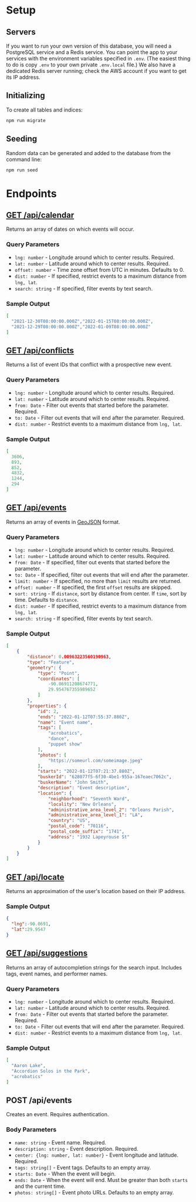 # Setup

## Servers

If you want to run your own version of this database, you will need a PostgreSQL service and a Redis service. You can point the app to your services with the environment variables specified in `.env`. (The easiest thing to do is copy `.env` to your own private `.env.local` file.) We also have a dedicated Redis server running; check the AWS account if you want to get its IP address.

##  Initializing

To create all tables and indices:

```sh
npm run migrate
```

## Seeding

Random data can be generated and added to the database from the command line:

```sh
npm run seed
```

# Endpoints
## [GET /api/calendar](https://www.buskr.life/api/calendar?lat=29.954767355989652&lng=-90.06911208674771)

Returns an array of dates on which events will occur.

### Query Parameters

- `lng: number` - Longitude around which to center results. Required.
- `lat: number` - Latitude around which to center results. Required.
- `offset: number` - Time zone offset from UTC in minutes. Defaults to 0.
- `dist: number` - If specified, restrict events to a maximum distance from `lng, lat`.
- `search: string` - If specified, filter events by text search.

### Sample Output

```json
[
  "2021-12-30T08:00:00.000Z","2022-01-15T08:00:00.000Z",
  "2021-12-29T08:00:00.000Z","2022-01-09T08:00:00.000Z"
]
```

## [GET /api/conflicts](https://www.buskr.life/api/conflicts?lat=29.954767355989652&lng=-90.06911208674771)

Returns a list of event IDs that conflict with a prospective new event.

### Query Parameters

- `lng: number` - Longitude around which to center results. Required.
- `lat: number` - Latitude around which to center results. Required.
- `from: Date` - Filter out events that started before the parameter. Required.
- `to: Date` - Filter out events that will end after the parameter. Required.
- `dist: number` - Restrict events to a maximum distance from `lng, lat`.

### Sample Output

```json
[
  3606,
  893,
  852,
  4832,
  1244,
  294
]
```

## [GET /api/events](https://www.buskr.life/api/events?lat=29.954767355989652&lng=-90.06911208674771)

Returns an array of events in [GeoJSON](https://geojson.org/) format.

### Query Parameters

- `lng: number` - Longitude around which to center results. Required.
- `lat: number` - Latitude around which to center results. Required.
- `from: Date` - If specified, filter out events that started before the parameter.
- `to: Date` - If specified, filter out events that will end after the parameter.
- `limit: number` - If specified, no more than `limit` results are returned.
- `offset: number` - If specified, the first `offset` results are skipped.
- `sort: string` - If `distance`, sort by distance from center. If `time`, sort by time. Defaults to `distance`.
- `dist: number` - If specified, restrict events to a maximum distance from `lng, lat`.
- `search: string` - If specified, filter events by text search.

### Sample Output

```json
[
    {
        "distance": 0.00963223560190963,
        "type": "Feature",
        "geometry": {
            "type": "Point",
            "coordinates": [
                -90.06911208674771,
                29.954767355989652
            ]
        },
        "properties": {
            "id": 2,
            "ends": "2022-01-12T07:55:37.880Z",
            "name": "Event name",
            "tags": [
                "acrobatics",
                "dance",
                "puppet show"
            ],
            "photos": [
                "https://someurl.com/someimage.jpeg"
            ],
            "starts": "2022-01-12T07:21:37.880Z",
            "buskerId": "628077f5-6f30-4be1-955a-167eaec7062c",
            "buskerName": "John Smith",
            "description": "Event description",
            "location": {
                "neighborhood": "Seventh Ward",
                "locality": "New Orleans",
                "administrative_area_level_2": "Orleans Parish",
                "administrative_area_level_1": "LA",
                "country": "US",
                "postal_code": "70116",
                "postal_code_suffix": "1741",
                "address": "1932 Lapeyrouse St"
            }
        }
    }
]
```

## [GET /api/locate](https://www.buskr.life/locate)

Returns an approximation of the user's location based on their IP address.

### Sample Output

```json
{
  "lng":-90.0691,
  "lat":29.9547
}
```

## [GET /api/suggestions](https://www.buskr.life/suggestions?lng=-90.06911208674771&lat=29.954767355989652&from=2021-12-23T08%3A00%3A00.000Z&to=2022-12-23T08%3A00%3A00.000Z)

Returns an array of autocompletion strings for the search input. Includes tags, event names, and performer names.

### Query Parameters

- `lng: number` - Longitude around which to center results. Required.
- `lat: number` - Latitude around which to center results. Required.
- `from: Date` - Filter out events that started before the parameter. Required.
- `to: Date` - Filter out events that will end after the parameter. Required.
- `dist: number` - Restrict events to a maximum distance from `lng, lat`.

### Sample Output

```json
[
  "Aaron Lake",
  "Accordion Solos in the Park",
  "acrobatics"
]
```

## POST /api/events

Creates an event. Requires authentication.

### Body Parameters

- `name: string` - Event name. Required.
- `description: string` - Event description. Required.
- `center: {lng: number, lat: number}` - Event longitude and latitude. Required.
- `tags: string[]` - Event tags. Defaults to an empty array.
- `starts: Date` - When the event will begin.
- `ends: Date` - When the event will end. Must be greater than both `starts` and the current time.
- `photos: string[]` - Event photo URLs. Defaults to an empty array.
